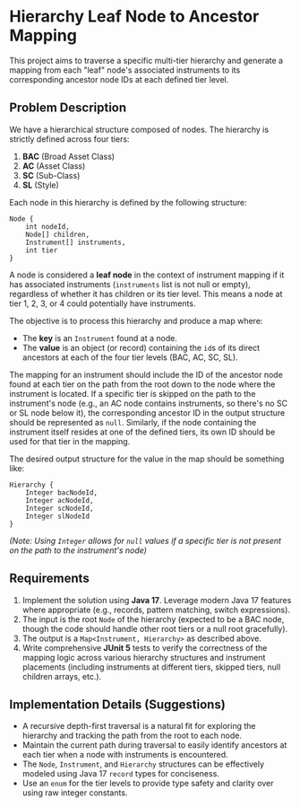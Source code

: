 # Hierarchy Leaf Node to Ancestor Mapping

This project aims to traverse a specific multi-tier hierarchy and generate a mapping from each "leaf" node's associated instruments to its
corresponding ancestor node IDs at each defined tier level.

## Problem Description

We have a hierarchical structure composed of nodes. The hierarchy is strictly defined across four tiers:

1. **BAC** (Broad Asset Class)
2. **AC** (Asset Class)
3. **SC** (Sub-Class)
4. **SL** (Style)

Each node in this hierarchy is defined by the following structure:

```
Node {
    int nodeId,
    Node[] children,
    Instrument[] instruments,
    int tier
}
```

A node is considered a **leaf node** in the context of instrument mapping if it has associated instruments (`instruments` list is not null or empty),
regardless of whether it has children or its tier level. This means a node at tier 1, 2, 3, or 4 could potentially have instruments.

The objective is to process this hierarchy and produce a map where:

* The **key** is an `Instrument` found at a node.
* The **value** is an object (or record) containing the `id`s of its direct ancestors at each of the four tier levels (BAC, AC, SC, SL).

The mapping for an instrument should include the ID of the ancestor node found at each tier on the path from the root down to the node where the
instrument is located. If a specific tier is skipped on the path to the instrument's node (e.g., an AC node contains instruments, so there's no SC or
SL node below it), the corresponding ancestor ID in the output structure should be represented as `null`. Similarly, if the node containing the
instrument itself resides at one of the defined tiers, its own ID should be used for that tier in the mapping.

The desired output structure for the value in the map should be something like:

```
Hierarchy {
    Integer bacNodeId,
    Integer acNodeId,
    Integer scNodeId,
    Integer slNodeId
}
```

*(Note: Using `Integer` allows for `null` values if a specific tier is not present on the path to the instrument's node)*

## Requirements

1. Implement the solution using **Java 17**. Leverage modern Java 17 features where appropriate (e.g., records, pattern matching, switch expressions).
2. The input is the root `Node` of the hierarchy (expected to be a BAC node, though the code should handle other root tiers or a null root
   gracefully).
3. The output is a `Map<Instrument, Hierarchy>` as described above.
4. Write comprehensive **JUnit 5** tests to verify the correctness of the mapping logic across various hierarchy structures and instrument
   placements (including instruments at different tiers, skipped tiers, null children arrays, etc.).

## Implementation Details (Suggestions)

* A recursive depth-first traversal is a natural fit for exploring the hierarchy and tracking the path from the root to each node.
* Maintain the current path during traversal to easily identify ancestors at each tier when a node with instruments is encountered.
* The `Node`, `Instrument`, and `Hierarchy` structures can be effectively modeled using Java 17 `record` types for conciseness.
* Use an `enum` for the tier levels to provide type safety and clarity over using raw integer constants.

